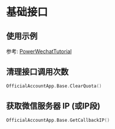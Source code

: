 # 基础接口

## 使用示例

参考: [PowerWechatTutorial](https://github.com/ArtisanCloud/PowerWechatTutorial/blob/master/controllers/official-account/base.go)

## 清理接口调用次数 
```go
OfficialAccountApp.Base.ClearQuota()
```

## 获取微信服务器 IP (或IP段) 
```go
OfficialAccountApp.Base.GetCallbackIP()
```
